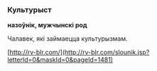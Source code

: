 ### Культурыст
**назоўнік, мужчынскі род**

Чалавек, які займаецца культурызмам.

<a rel="author">[http://rv-blr.com/](http://rv-blr.com/slounik.jsp?letterId=0&maskId=0&pageId=1481)</a>
